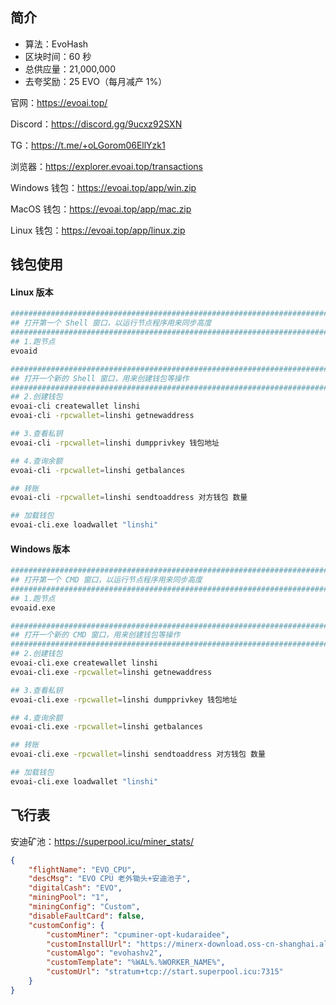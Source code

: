 

## 简介

- 算法：EvoHash
- 区块时间：60 秒
- 总供应量：21,000,000
- 去夸奖励：25 EVO（每月减产 1%）



官网：https://evoai.top/

Discord：https://discord.gg/9ucxz92SXN

TG：https://t.me/+oLGorom06EllYzk1

浏览器：https://explorer.evoai.top/transactions

Windows 钱包：https://evoai.top/app/win.zip

MacOS 钱包：https://evoai.top/app/mac.zip

Linux 钱包：https://evoai.top/app/linux.zip



## 钱包使用

#### Linux 版本

```sh
########################################################################
## 打开第一个 Shell 窗口，以运行节点程序用来同步高度
########################################################################
## 1.跑节点
evoaid

########################################################################
## 打开一个新的 Shell 窗口，用来创建钱包等操作
########################################################################
## 2.创建钱包
evoai-cli createwallet linshi
evoai-cli -rpcwallet=linshi getnewaddress

## 3.查看私钥
evoai-cli -rpcwallet=linshi dumpprivkey 钱包地址

## 4.查询余额
evoai-cli -rpcwallet=linshi getbalances

## 转账
evoai-cli -rpcwallet=linshi sendtoaddress 对方钱包 数量

## 加载钱包
evoai-cli.exe loadwallet "linshi"
```



#### Windows 版本

```sh
########################################################################
## 打开第一个 CMD 窗口，以运行节点程序用来同步高度
########################################################################
## 1.跑节点
evoaid.exe

########################################################################
## 打开一个新的 CMD 窗口，用来创建钱包等操作
########################################################################
## 2.创建钱包
evoai-cli.exe createwallet linshi
evoai-cli.exe -rpcwallet=linshi getnewaddress

## 3.查看私钥
evoai-cli.exe -rpcwallet=linshi dumpprivkey 钱包地址

## 4.查询余额
evoai-cli.exe -rpcwallet=linshi getbalances

## 转账
evoai-cli.exe -rpcwallet=linshi sendtoaddress 对方钱包 数量

## 加载钱包
evoai-cli.exe loadwallet "linshi"
```



## 飞行表

安迪矿池：https://superpool.icu/miner_stats/

```json
{
    "flightName": "EVO_CPU",
    "descMsg": "EVO CPU 老外锄头+安迪池子",
    "digitalCash": "EVO",
    "miningPool": "1",
    "miningConfig": "Custom",
    "disableFaultCard": false,
    "customConfig": {
        "customMiner": "cpuminer-opt-kudaraidee",
        "customInstallUrl": "https://minerx-download.oss-cn-shanghai.aliyuncs.com/20250606_evo/cpuminer-opt-kudaraidee-1.2.4.3.tar.gz",
        "customAlgo": "evohashv2",
        "customTemplate": "%WAL%.%WORKER_NAME%",
        "customUrl": "stratum+tcp://start.superpool.icu:7315"
    }
}
```




